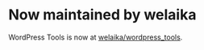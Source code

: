 # Now maintained by welaika

WordPress Tools is now at [welaika/wordpress_tools](https://github.com/welaika/wordpress_tools).
